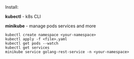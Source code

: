 Install:

**kubectl** - k8s CLI

**minikube** - manage pods services and more

```
kubectl create namespace <your-namespace>
kubectl apply -f <file>.yaml
kubectl get pods --watch
kubectl get services
minikube service golang-rest-service -n <your-namespace>
```
